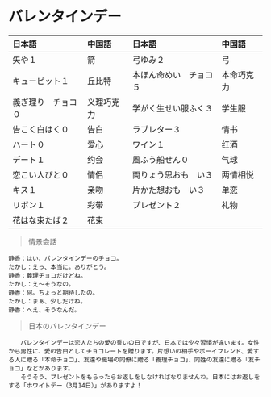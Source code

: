 # バレンタインデー

| 日本語                          | 中国語     | 日本語                              | 中国語     |
| :------------------------------ | :--------- | :---------------------------------- | :--------- |
| <ruby>矢や１</ruby>             | 箭         | <ruby>弓ゆみ２</ruby>               | 弓         |
| <ruby>キューピット１</ruby>     | 丘比特     | <ruby>本ほん命めい　チョコ５</ruby> | 本命巧克力 |
| <ruby>義ぎ理り　チョコ０</ruby> | 义理巧克力 | <ruby>学がく生せい服ふく３</ruby>   | 学生服     |
| <ruby>告こく白はく０</ruby>     | 告白       | <ruby>ラブレター３</ruby>           | 情书       |
| <ruby>ハート０</ruby>           | 爱心       | <ruby>ワイン１</ruby>               | 红酒       |
| <ruby>デート１</ruby>           | 约会       | <ruby>風ふう船せん０</ruby>         | 气球       |
| <ruby>恋こい人びと０</ruby>     | 情侣       | <ruby>両りょう思おも　い３</ruby>   | 两情相悦   |
| <ruby>キス１</ruby>             | 亲吻       | <ruby>片かた想おも　い３</ruby>     | 单恋       |
| <ruby>リボン１</ruby>           | 彩带       | <ruby>プレゼント２</ruby>           | 礼物       |
| <ruby>花はな束たば２</ruby>     | 花束       |                                     |            |

> 情景会話

```text
静香：はい、バレンタインデーのチョコ。
たかし：えっ、本当に。ありがとう。
静香：義理チョコだけどね。
たかし：え〜そうなの。
静香：何。ちょっと期待したの。
たかし：まぁ、少しだけね。
静香：へえ、そうなんだ。
```

> 日本のバレンタインデー

```text
　　バレンタインデーは恋人たちの愛の誓いの日ですが、日本では少々習慣が違います。女性から男性に、愛の告白としてチョコレートを贈ります。片想いの相手やボーイフレンド、愛する人に贈る「本命チョコ」、友達や職場の同僚に贈る「義理チョコ」、同姓の友達に贈る「友チョコ」などがあります。
　　そうそう、プレゼントをもらったらお返しをしなければなりませんね。日本にはお返しをする「ホワイトデー（3月14日）」がありますよ！
```
